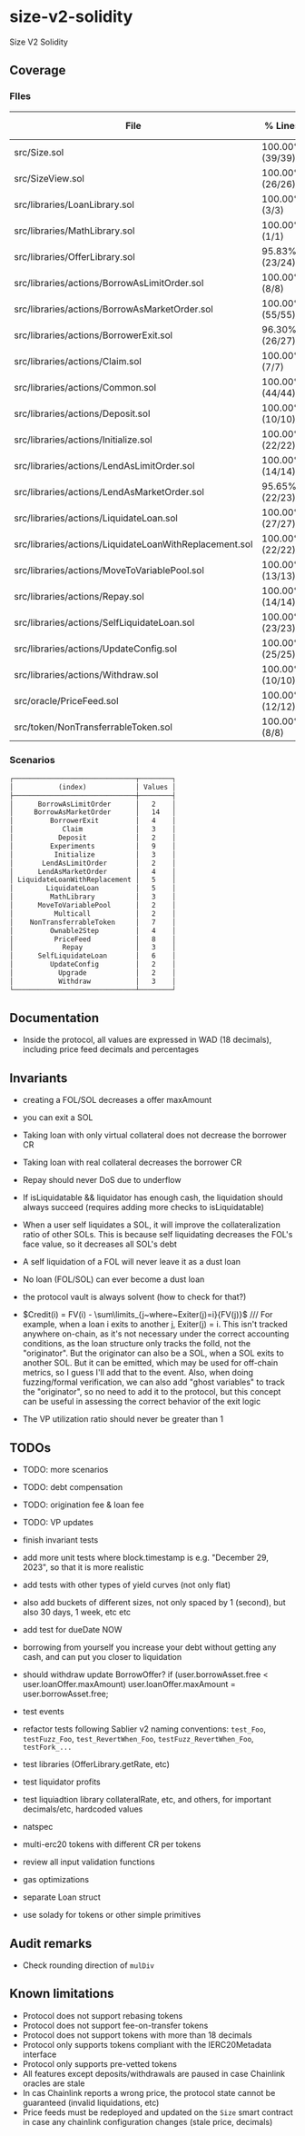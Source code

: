 # size-v2-solidity

Size V2 Solidity

## Coverage

<!-- BEGIN_COVERAGE -->
### FIles

| File                                                   | % Lines          | % Statements      | % Branches       | % Funcs          |
|--------------------------------------------------------|------------------|-------------------|------------------|------------------|
| src/Size.sol                                           | 100.00% (39/39)  | 100.00% (39/39)   | 100.00% (0/0)    | 100.00% (16/16)  |
| src/SizeView.sol                                       | 100.00% (26/26)  | 100.00% (37/37)   | 100.00% (0/0)    | 100.00% (24/24)  |
| src/libraries/LoanLibrary.sol                          | 100.00% (3/3)    | 100.00% (5/5)     | 100.00% (0/0)    | 100.00% (3/3)    |
| src/libraries/MathLibrary.sol                          | 100.00% (1/1)    | 100.00% (3/3)     | 100.00% (0/0)    | 100.00% (1/1)    |
| src/libraries/OfferLibrary.sol                         | 95.83% (23/24)   | 97.78% (44/45)    | 75.00% (6/8)     | 100.00% (5/5)    |
| src/libraries/actions/BorrowAsLimitOrder.sol           | 100.00% (8/8)    | 100.00% (10/10)   | 100.00% (6/6)    | 100.00% (2/2)    |
| src/libraries/actions/BorrowAsMarketOrder.sol          | 100.00% (55/55)  | 100.00% (71/71)   | 90.91% (20/22)   | 100.00% (4/4)    |
| src/libraries/actions/BorrowerExit.sol                 | 96.30% (26/27)   | 97.06% (33/34)    | 80.00% (8/10)    | 100.00% (2/2)    |
| src/libraries/actions/Claim.sol                        | 100.00% (7/7)    | 100.00% (8/8)     | 100.00% (2/2)    | 100.00% (2/2)    |
| src/libraries/actions/Common.sol                       | 100.00% (44/44)  | 100.00% (65/65)   | 100.00% (16/16)  | 92.31% (12/13)   |
| src/libraries/actions/Deposit.sol                      | 100.00% (10/10)  | 100.00% (17/17)   | 100.00% (4/4)    | 100.00% (2/2)    |
| src/libraries/actions/Initialize.sol                   | 100.00% (22/22)  | 100.00% (29/29)   | 100.00% (14/14)  | 100.00% (2/2)    |
| src/libraries/actions/LendAsLimitOrder.sol             | 100.00% (14/14)  | 100.00% (17/17)   | 91.67% (11/12)   | 100.00% (2/2)    |
| src/libraries/actions/LendAsMarketOrder.sol            | 95.65% (22/23)   | 96.43% (27/28)    | 75.00% (6/8)     | 100.00% (2/2)    |
| src/libraries/actions/LiquidateLoan.sol                | 100.00% (27/27)  | 100.00% (34/34)   | 60.00% (6/10)    | 100.00% (2/2)    |
| src/libraries/actions/LiquidateLoanWithReplacement.sol | 100.00% (22/22)  | 100.00% (26/26)   | 75.00% (3/4)     | 100.00% (2/2)    |
| src/libraries/actions/MoveToVariablePool.sol           | 100.00% (13/13)  | 100.00% (16/16)   | 83.33% (5/6)     | 100.00% (2/2)    |
| src/libraries/actions/Repay.sol                        | 100.00% (14/14)  | 100.00% (14/14)   | 87.50% (7/8)     | 100.00% (2/2)    |
| src/libraries/actions/SelfLiquidateLoan.sol            | 100.00% (23/23)  | 100.00% (28/28)   | 80.00% (8/10)    | 100.00% (2/2)    |
| src/libraries/actions/UpdateConfig.sol                 | 100.00% (25/25)  | 100.00% (28/28)   | 100.00% (18/18)  | 100.00% (2/2)    |
| src/libraries/actions/Withdraw.sol                     | 100.00% (10/10)  | 100.00% (17/17)   | 100.00% (4/4)    | 100.00% (2/2)    |
| src/oracle/PriceFeed.sol                               | 100.00% (12/12)  | 100.00% (21/21)   | 100.00% (8/8)    | 100.00% (3/3)    |
| src/token/NonTransferrableToken.sol                    | 100.00% (8/8)    | 100.00% (9/9)     | 100.00% (0/0)    | 100.00% (6/6)    |

### Scenarios

```markdown
┌──────────────────────────────┬────────┐
│           (index)            │ Values │
├──────────────────────────────┼────────┤
│      BorrowAsLimitOrder      │   2    │
│     BorrowAsMarketOrder      │   14   │
│         BorrowerExit         │   4    │
│            Claim             │   3    │
│           Deposit            │   2    │
│         Experiments          │   9    │
│          Initialize          │   3    │
│       LendAsLimitOrder       │   2    │
│      LendAsMarketOrder       │   4    │
│ LiquidateLoanWithReplacement │   5    │
│        LiquidateLoan         │   5    │
│         MathLibrary          │   3    │
│      MoveToVariablePool      │   2    │
│          Multicall           │   2    │
│    NonTransferrableToken     │   7    │
│         Ownable2Step         │   4    │
│          PriceFeed           │   8    │
│            Repay             │   3    │
│      SelfLiquidateLoan       │   6    │
│         UpdateConfig         │   2    │
│           Upgrade            │   2    │
│           Withdraw           │   3    │
└──────────────────────────────┴────────┘
```
<!-- END_COVERAGE -->

## Documentation

- Inside the protocol, all values are expressed in WAD (18 decimals), including price feed decimals and percentages

## Invariants

- creating a FOL/SOL decreases a offer maxAmount
- you can exit a SOL
- Taking loan with only virtual collateral does not decrease the borrower CR
- Taking loan with real collateral decreases the borrower CR

- Repay should never DoS due to underflow
- If isLiquidatable && liquidator has enough cash, the liquidation should always succeed (requires adding more checks to isLiquidatable)
- When a user self liquidates a SOL, it will improve the collateralization ratio of other SOLs. This is because self liquidating decreases the FOL's face value, so it decreases all SOL's debt
- A self liquidation of a FOL will never leave it as a dust loan
- No loan (FOL/SOL) can ever become a dust loan
- the protocol vault is always solvent (how to check for that?)
- $Credit(i) = FV(i) - \sum\limits_{j~where~Exiter(j)=i}{FV(j)}$ /// For example, when a loan i exits to another j, Exiter(j) = i. This isn't tracked anywhere on-chain, as it's not necessary under the correct accounting conditions, as the loan structure only tracks the folId, not the "originator". But the originator can also be a SOL, when a SOL exits to another SOL. But it can be emitted, which may be used for off-chain metrics, so I guess I'll add that to the event. Also, when doing fuzzing/formal verification, we can also add "ghost variables" to track the "originator", so no need to add it to the protocol, but this concept can be useful in assessing the correct behavior of the exit logic
- The VP utilization ratio should never be greater than 1

## TODOs

- TODO: more scenarios
- TODO: debt compensation
- TODO: origination fee & loan fee
- TODO: VP updates

- finish invariant tests
- add more unit tests where block.timestamp is e.g. "December 29, 2023", so that it is more realistic
- add tests with other types of yield curves (not only flat)
- also add buckets of different sizes, not only spaced by 1 (second), but also 30 days, 1 week, etc etc
- add test for dueDate NOW
- borrowing from yourself you increase your debt without getting any cash, and can put you closer to liquidation
- should withdraw update BorrowOffer? if (user.borrowAsset.free < user.loanOffer.maxAmount) user.loanOffer.maxAmount = user.borrowAsset.free;
- test events
- refactor tests following Sablier v2 naming conventions: `test_Foo`, `testFuzz_Foo`, `test_RevertWhen_Foo`, `testFuzz_RevertWhen_Foo`, `testFork_...`
- test libraries (OfferLibrary.getRate, etc)
- test liquidator profits
- test liquiadtion library collateralRate, etc, and others, for important decimals/etc, hardcoded values
- natspec
- multi-erc20 tokens with different CR per tokens
- review all input validation functions
- gas optimizations
- separate Loan struct
- use solady for tokens or other simple primitives

## Audit remarks

- Check rounding direction of `mulDiv`

## Known limitations

- Protocol does not support rebasing tokens
- Protocol does not support fee-on-transfer tokens
- Protocol does not support tokens with more than 18 decimals
- Protocol only supports tokens compliant with the IERC20Metadata interface
- Protocol only supports pre-vetted tokens
- All features except deposits/withdrawals are paused in case Chainlink oracles are stale
- In cas Chainlink reports a wrong price, the protocol state cannot be guaranteed (invalid liquidations, etc)
- Price feeds must be redeployed and updated on the `Size` smart contract in case any chainlink configuration changes (stale price, decimals)

